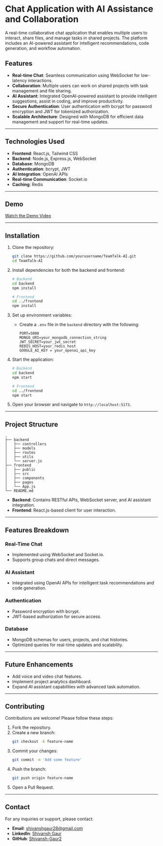 # Chat Application with AI Assistance and Collaboration

A real-time collaborative chat application that enables multiple users to interact, share files, and manage tasks in shared projects. The platform includes an AI-powered assistant for intelligent recommendations, code generation, and workflow automation.

## Features

- **Real-time Chat**: Seamless communication using WebSocket for low-latency interactions.
- **Collaboration**: Multiple users can work on shared projects with task management and file sharing.
- **AI Assistant**: Integrated OpenAI-powered assistant to provide intelligent suggestions, assist in coding, and improve productivity.
- **Secure Authentication**: User authentication with bcrypt for password encryption and JWT for tokenized authorization.
- **Scalable Architecture**: Designed with MongoDB for efficient data management and support for real-time updates.

---

## Technologies Used

- **Frontend**: React.js, Tailwind CSS
- **Backend**: Node.js, Express.js, WebSocket
- **Database**: MongoDB
- **Authentication**: bcrypt, JWT
- **AI Integration**: OpenAI APIs
- **Real-time Communication**: Socket.io
- **Caching**: Redis

---

## Demo

[Watch the Demo Video](Chat_demo.mp4)

---

## Installation

1. Clone the repository:
   ```bash
   git clone https://github.com/yourusername/TeamTalk-AI.git
   cd TeamTalk-AI
   ```

2. Install dependencies for both the backend and frontend:
   ```bash
   # Backend
   cd backend
   npm install

   # Frontend
   cd ../frontend
   npm install
   ```

3. Set up environment variables:
   - Create a `.env` file in the `backend` directory with the following:
     ```env
     PORT=5000
     MONGO_URI=your_mongodb_connection_string
     JWT_SECRET=your_jwt_secret
     REDIS_HOST=your_redis_host
     GOOGLE_AI_KEY = your_openai_api_key
     ```

4. Start the application:
   ```bash
   # Backend
   cd backend
   npm start

   # Frontend
   cd ../frontend
   npm start
   ```

5. Open your browser and navigate to `http://localhost:5173`.

---

## Project Structure

```
.
├── backend
│   ├── controllers
│   ├── models
│   ├── routes
│   ├── utils
│   └── server.js
├── frontend
│   ├── public
│   ├── src
│   ├── components
│   ├── pages
│   └── App.js
└── README.md
```

- **Backend**: Contains RESTful APIs, WebSocket server, and AI assistant integration.
- **Frontend**: React.js-based client for user interaction.

---

## Features Breakdown

### Real-Time Chat
- Implemented using WebSocket and Socket.io.
- Supports group chats and direct messages.

### AI Assistant
- Integrated using OpenAI APIs for intelligent task recommendations and code generation.

### Authentication
- Password encryption with bcrypt.
- JWT-based authorization for secure access.

### Database
- MongoDB schemas for users, projects, and chat histories.
- Optimized queries for real-time updates and scalability.

---

## Future Enhancements

- Add voice and video chat features.
- Implement project analytics dashboard.
- Expand AI assistant capabilities with advanced task automation.

---

## Contributing

Contributions are welcome! Please follow these steps:
1. Fork the repository.
2. Create a new branch:
   ```bash
   git checkout -b feature-name
   ```
3. Commit your changes:
   ```bash
   git commit -m 'Add some feature'
   ```
4. Push the branch:
   ```bash
   git push origin feature-name
   ```
5. Open a Pull Request.

---

## Contact

For any inquiries or support, please contact:
- **Email**: shivanshgaur28@gmail.com
- **LinkedIn**: [Shivansh Gaur](https://linkedin.com/in/shivansh-gaur)
- **GitHub**: [Shivansh-Gaur2](https://github.com/Shivansh-Gaur2)
